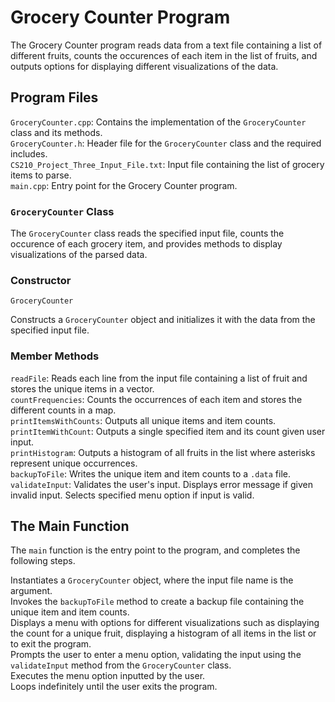 # Grocery Counter Program

The Grocery Counter program reads data from a text file containing a list of different fruits, counts the occurences of each item in the list of fruits, and outputs options for displaying different visualizations of the data.

## Program Files

`GroceryCounter.cpp`: Contains the implementation of the `GroceryCounter` class and its methods.\
`GroceryCounter.h`: Header file for the `GroceryCounter` class and the required includes.\
`CS210_Project_Three_Input_File.txt`: Input file containing the list of grocery items to parse.\
`main.cpp`: Entry point for the Grocery Counter program.

### `GroceryCounter` Class

The `GroceryCounter` class reads the specified input file, counts the occurence of each grocery item, and provides methods to display visualizations of the parsed data.

### Constructor

`GroceryCounter`

Constructs a `GroceryCounter` object and initializes it with the data from the specified input file.

### Member Methods

`readFile`: Reads each line from the input file containing a list of fruit and stores the unique items in a vector.\
`countFrequencies`: Counts the occurrences of each item and stores the different counts in a map.\
`printItemsWithCounts`: Outputs all unique items and item counts.\
`printItemWithCount`: Outputs a single specified item and its count given user input.\
`printHistogram`: Outputs a histogram of all fruits in the list where asterisks represent unique occurrences.\
`backupToFile`: Writes the unique item and item counts to a `.data` file.\
`validateInput`: Validates the user's input. Displays error message if given invalid input. Selects specified menu option if input is valid.

## The Main Function

The `main` function is the entry point to the program, and completes the following steps.

Instantiates a `GroceryCounter` object, where the input file name is the argument.\
Invokes the `backupToFile` method to create a backup file containing the unique item and item counts.\
Displays a menu with options for different visualizations such as displaying the count for a unique fruit, displaying a histogram of all items in the list or to exit the program.\
Prompts the user to enter a menu option, validating the input using the `validateInput` method from the `GroceryCounter` class.\
Executes the menu option inputted by the user.\
Loops indefinitely until the user exits the program.
